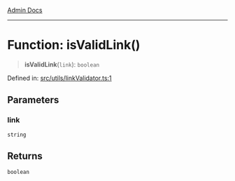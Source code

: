 [Admin Docs](/)

***

# Function: isValidLink()

> **isValidLink**(`link`): `boolean`

Defined in: [src/utils/linkValidator.ts:1](https://github.com/syedali237/talawa-admin/blob/dd4a08e622d0fa38bcf9758a530e8cdf917dbac8/src/utils/linkValidator.ts#L1)

## Parameters

### link

`string`

## Returns

`boolean`

